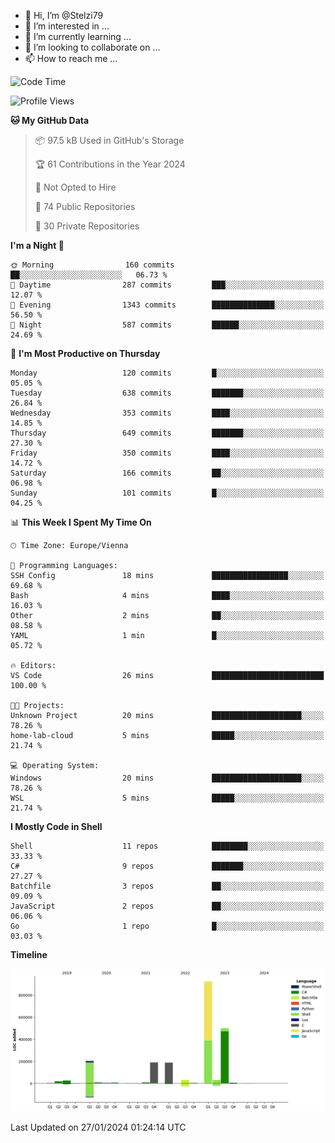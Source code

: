 - 👋 Hi, I’m @Stelzi79
- 👀 I’m interested in ...
- 🌱 I’m currently learning ...
- 💞️ I’m looking to collaborate on ...
- 📫 How to reach me ...

<!--START_SECTION:waka-->
![Code Time](http://img.shields.io/badge/Code%20Time-936%20hrs%2027%20mins-blue)

![Profile Views](http://img.shields.io/badge/Profile%20Views-3-blue)

**🐱 My GitHub Data** 

> 📦 97.5 kB Used in GitHub's Storage 
 > 
> 🏆 61 Contributions in the Year 2024
 > 
> 🚫 Not Opted to Hire
 > 
> 📜 74 Public Repositories 
 > 
> 🔑 30 Private Repositories 
 > 
**I'm a Night 🦉** 

```text
🌞 Morning                160 commits         ██░░░░░░░░░░░░░░░░░░░░░░░   06.73 % 
🌆 Daytime                287 commits         ███░░░░░░░░░░░░░░░░░░░░░░   12.07 % 
🌃 Evening                1343 commits        ██████████████░░░░░░░░░░░   56.50 % 
🌙 Night                  587 commits         ██████░░░░░░░░░░░░░░░░░░░   24.69 % 
```
📅 **I'm Most Productive on Thursday** 

```text
Monday                   120 commits         █░░░░░░░░░░░░░░░░░░░░░░░░   05.05 % 
Tuesday                  638 commits         ███████░░░░░░░░░░░░░░░░░░   26.84 % 
Wednesday                353 commits         ████░░░░░░░░░░░░░░░░░░░░░   14.85 % 
Thursday                 649 commits         ███████░░░░░░░░░░░░░░░░░░   27.30 % 
Friday                   350 commits         ████░░░░░░░░░░░░░░░░░░░░░   14.72 % 
Saturday                 166 commits         ██░░░░░░░░░░░░░░░░░░░░░░░   06.98 % 
Sunday                   101 commits         █░░░░░░░░░░░░░░░░░░░░░░░░   04.25 % 
```


📊 **This Week I Spent My Time On** 

```text
🕑︎ Time Zone: Europe/Vienna

💬 Programming Languages: 
SSH Config               18 mins             █████████████████░░░░░░░░   69.68 % 
Bash                     4 mins              ████░░░░░░░░░░░░░░░░░░░░░   16.03 % 
Other                    2 mins              ██░░░░░░░░░░░░░░░░░░░░░░░   08.58 % 
YAML                     1 min               █░░░░░░░░░░░░░░░░░░░░░░░░   05.72 % 

🔥 Editors: 
VS Code                  26 mins             █████████████████████████   100.00 % 

🐱‍💻 Projects: 
Unknown Project          20 mins             ████████████████████░░░░░   78.26 % 
home-lab-cloud           5 mins              █████░░░░░░░░░░░░░░░░░░░░   21.74 % 

💻 Operating System: 
Windows                  20 mins             ████████████████████░░░░░   78.26 % 
WSL                      5 mins              █████░░░░░░░░░░░░░░░░░░░░   21.74 % 
```

**I Mostly Code in Shell** 

```text
Shell                    11 repos            ████████░░░░░░░░░░░░░░░░░   33.33 % 
C#                       9 repos             ███████░░░░░░░░░░░░░░░░░░   27.27 % 
Batchfile                3 repos             ██░░░░░░░░░░░░░░░░░░░░░░░   09.09 % 
JavaScript               2 repos             ██░░░░░░░░░░░░░░░░░░░░░░░   06.06 % 
Go                       1 repo              █░░░░░░░░░░░░░░░░░░░░░░░░   03.03 % 
```



**Timeline**

![Lines of Code chart](https://raw.githubusercontent.com/Stelzi79/Stelzi79/main/assets/bar_graph.png)


 Last Updated on 27/01/2024 01:24:14 UTC
<!--END_SECTION:waka-->

<!---
Stelzi79/Stelzi79 is a ✨ special ✨ repository because its `README.md` (this file) appears on your GitHub profile.
You can click the Preview link to take a look at your changes.
--->
